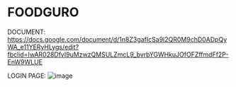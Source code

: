 # FOODGURO

DOCUMENT: https://docs.google.com/document/d/1n8Z3gafIcSa9l2QR0M9chD0ADpQyWA_e11YERyHLygs/edit?fbclid=IwAR028DfvI9uMzwzQMSULZmcL9_bvrbYGWHkuJOfOFZffmdFf2P-EnW9WLUE

LOGIN PAGE: ![image](https://github.com/Jaimmy-hub/FOODGURO/assets/137689315/6281d865-e813-4e27-8b61-25af0be611f3)
